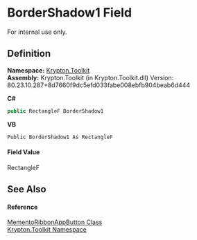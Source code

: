 # BorderShadow1 Field


For internal use only.



## Definition
**Namespace:** <a href="79d2eac2-21f4-54ff-7552-b20c33c30600.md">Krypton.Toolkit</a>  
**Assembly:** Krypton.Toolkit (in Krypton.Toolkit.dll) Version: 80.23.10.287+8d7660f9dc5efd033fabe008ebfb904beab6d444

**C#**
``` C#
public RectangleF BorderShadow1
```
**VB**
``` VB
Public BorderShadow1 As RectangleF
```



#### Field Value
RectangleF

## See Also


#### Reference
<a href="2c106a27-7e66-cafa-ab94-37b617a2530b.md">MementoRibbonAppButton Class</a>  
<a href="79d2eac2-21f4-54ff-7552-b20c33c30600.md">Krypton.Toolkit Namespace</a>  
